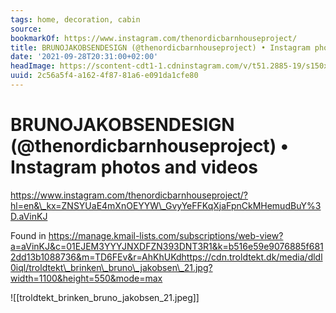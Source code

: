 ```yaml
---
tags: home, decoration, cabin
source:
bookmarkOf: https://www.instagram.com/thenordicbarnhouseproject/
title: BRUNOJAKOBSENDESIGN (@thenordicbarnhouseproject) • Instagram photos and videos
date: '2021-09-28T20:31:00+02:00'
headImage: https://scontent-cdt1-1.cdninstagram.com/v/t51.2885-19/s150x150/200738984_1378276102541456_813692194026836055_n.jpg?_nc_ht=scontent-cdt1-1.cdninstagram.com&_nc_ohc=CXP3FeA1-LMAX99bcuW&edm=ABfd0MgBAAAA&ccb=7-4&oh=9a65765c84f53ae6f8bf90663a3d21ef&oe=6182ED14&_nc_sid=7bff83
uuid: 2c56a5f4-a162-4f87-81a6-e091da1cfe80
---
```


# BRUNOJAKOBSENDESIGN (@thenordicbarnhouseproject) • Instagram photos and videos
https://www.instagram.com/thenordicbarnhouseproject/?hl=en&\_kx=ZNSYUaE4mXnOEYYW\_GvyYeFFKqXjaFpnCkMHemudBuY%3D.aVinKJ

Found in https://manage.kmail-lists.com/subscriptions/web-view?a=aVinKJ&c=01EJEM3YYYJNXDFZN393DNT3R1&k=b516e59e9076885f6812dd13b1088736&m=TD6FEv&r=AhKhUKdhttps://cdn.troldtekt.dk/media/dldl0iql/troldtekt\_brinken\_bruno\_jakobsen\_21.jpg?width=1100&height=550&mode=max

![[troldtekt_brinken_bruno_jakobsen_21.jpeg]]
